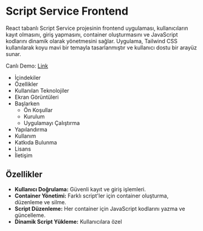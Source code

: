 # Script Service Frontend
React tabanlı Script Service projesinin frontend uygulaması, kullanıcıların kayıt olmasını, giriş yapmasını, container oluşturmasını ve JavaScript kodlarını dinamik olarak yönetmesini sağlar. Uygulama, Tailwind CSS kullanılarak koyu mavi bir temayla tasarlanmıştır ve kullanıcı dostu bir arayüz sunar.

Canlı Demo: [Link](https://script-service-frontend.vercel.app/)

- İçindekiler
- Özellikler
- Kullanılan Teknolojiler
- Ekran Görüntüleri
- Başlarken
  - Ön Koşullar
  - Kurulum
  - Uygulamayı Çalıştırma
- Yapılandırma
- Kullanım
- Katkıda Bulunma
- Lisans
- İletişim

## Özellikler
- **Kullanıcı Doğrulama:** Güvenli kayıt ve giriş işlemleri.
- **Container Yönetimi:** Farklı script'ler için container oluşturma, düzenleme ve silme.
- **Script Düzenleme:** Her container için JavaScript kodlarını yazma ve güncelleme.
- **Dinamik Script Yükleme:** Kullanıcılara özel <script> etiketi ile script'leri sitelerine ekleme.
- **Duyarlı Tasarım:** Mobil uyumlu ve koyu mavi temalı arayüz.
- **Bildirimler:** Kullanıcı eylemleri için anlık geri bildirimler.

## Kullanılan Teknolojiler
- **React:** Kullanıcı arayüzleri oluşturmak için.
- **Tailwind CSS:** Stil vermek için utility-first CSS framework.
- **React Router:** Sayfalar arası yönlendirme.
- **Axios:** API istekleri için HTTP istemcisi.
- **React Hot Toast:** Bildirimler için.
- **JWT:** Kimlik doğrulama için JSON Web Token.
- **Vercel:** Frontend uygulamasını barındırmak için.

## Ekran Görüntüleri
Ana Sayfa (Giriş)
![image](https://github.com/user-attachments/assets/b5d9820f-b34f-4867-9ff3-bad890f308f1)

Dashboard
![image](https://github.com/user-attachments/assets/9d9f0c5a-54c2-42ab-b9b5-a60a93863bf6)

Script Düzenleyici
![image](https://github.com/user-attachments/assets/aba80a39-8350-4344-8ce9-8e3d62d76e84)

## Başlarken
### Ön Koşullar
- Node.js (v12 veya üzeri)
- npm veya yarn
## Kurulum
1. Depoyu klonlayın:

bash
```
git clone https://github.com/kullaniciadi/script-service-frontend.git
```
2. Proje dizinine gidin:

bash
```
cd script-service-frontend
```
## Bağımlılıkları yükleyin:

bash
```
npm install

# veya

yarn install
```
## Uygulamayı Çalıştırma
1. Geliştirme sunucusunu başlatın:

bash
```
npm start
# veya
yarn start
```
## Tarayıcınızda aşağıdaki adresi açın:

arduino
```
http://localhost:3000
```
## Yapılandırma
Frontend uygulaması, API istekleri için backend uygulamasının URL'sini ayarlamanızı gerektirir. Varsayılan olarak, deploy edilmiş backend URL'sini kullanacak şekilde yapılandırılmıştır. Backend'i yerel olarak veya farklı bir sunucuda çalıştırıyorsanız, API URL'sini güncellemeniz gerekir.

## 1. ```src/services/api.js``` dosyasında API URL'sini güncelleyin:

javascript
```
// src/services/api.js

const API_URL = 'https://sizin-backend-url.com/api'; // Backend URL'nizi güncelleyin

// Kalan kod...
```
## 2. Ortam Değişkenleri (Opsiyonel):

 Ortam değişkenlerini kullanarak API URL'sini yönetebilirsiniz.

- Proje dizininde bir .env dosyası oluşturun.

arduino
```

REACT_APP_API_URL=https://sizin-backend-url.com/api
```
- api.js dosyasını ortam değişkenini kullanacak şekilde güncelleyin:

javascript
```

const API_URL = process.env.REACT_APP_API_URL || 'http://localhost:5000/api';
```
## Kullanım
1. Yeni Bir Hesap Oluşturun:

- Kayıt sayfasına gidin.
- Kayıt formunu doldurun ve gönderin.
2. Giriş Yapın:

- Kayıt olduğunuz e-posta ve şifre ile giriş yapın.
3. Yeni Container Oluşturun:

- Dashboard'da "Yeni Container Oluştur" butonuna tıklayın.
- Container için bir isim girin.
4. Script İçeriğini Düzenleyin:

- Container düzenleyicisinde JavaScript kodunuzu yazın veya yapıştırın.
- Değişikliklerinizi kaydedin.
5. Script'i Sitenize Ekleyin:

- Düzenleyiciden verilen <script> etiketini kopyalayın.
- Kendi sitenizin <head> etiketinin içine yapıştırın.
6. Dinamik Güncellemeler:

- Düzenleyicide yaptığınız her değişiklik sitenize gerçek zamanlı olarak yansır.
## Katkıda Bulunma
Katkılarınızı bekliyoruz! Lütfen aşağıdaki adımları izleyin:

1. Depoyu forklayın.

2. Yeni bir dal oluşturun:

bash
```
git checkout -b ozellik/SizinOzelliginiz
```
3. Değişikliklerinizi yapın ve commit edin:

bash
```
git commit -m "Mesajınızı ekleyin"
```
4. Dala gönderin:

bash
```
git push origin ozellik/SizinOzelliginiz
```
5. Bir pull isteği gönderin.

Lisans
Bu proje MIT Lisansı ile lisanslanmıştır. Detaylar için LICENSE dosyasına bakabilirsiniz.

İletişim
E-posta: selmansahbudak1@gmail.com
GitHub: selman-s
Web Sitesi: https://selmansahbudak.com.tr
